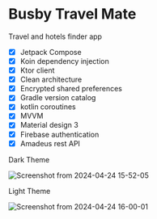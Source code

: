 # Busby Travel Mate
Travel and hotels finder app

- [x] Jetpack Compose
- [x] Koin dependency injection
- [x] Ktor client
- [x] Clean architecture
- [x] Encrypted shared preferences
- [x] Gradle version catalog
- [x] kotlin coroutines
- [x] MVVM
- [x] Material design 3
- [x] Firebase authentication
- [x] Amadeus rest API

Dark Theme

![Screenshot from 2024-04-24 15-52-05](https://github.com/steve1rm/busbytravelmate/assets/14260802/5357f12c-54c3-4b27-b67f-264df9102fa9)

Light Theme

![Screenshot from 2024-04-24 16-00-01](https://github.com/steve1rm/busbytravelmate/assets/14260802/6fe18ac3-5016-436b-a6ee-ccfba3315212)


